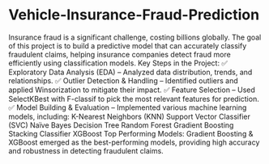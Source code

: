 # Vehicle-Insurance-Fraud-Prediction
Insurance fraud is a significant challenge, costing billions globally. The goal of this project is to build a predictive model that can accurately classify fraudulent claims, helping insurance companies detect fraud more efficiently using classification models.
Key Steps in the Project:
✅ Exploratory Data Analysis (EDA) – Analyzed data distribution, trends, and relationships.
✅ Outlier Detection & Handling – Identified outliers and applied Winsorization to mitigate their impact.
✅ Feature Selection – Used SelectKBest with F-classif to pick the most relevant features for prediction.
✅ Model Building & Evaluation – Implemented various machine learning models, including:
K-Nearest Neighbors (KNN)
Support Vector Classifier (SVC)
Naïve Bayes
Decision Tree
Random Forest
Gradient Boosting
Stacking Classifier
XGBoost
Top Performing Models:
Gradient Boosting & XGBoost emerged as the best-performing models, providing high accuracy and robustness in detecting fraudulent claims.

